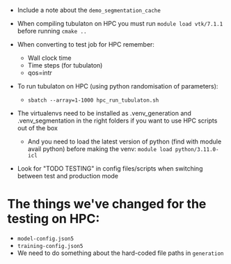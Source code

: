 * Include a note about the `demo_segmentation_cache`


* When compiling tubulaton on HPC you must run
`module load vtk/7.1.1`
before running `cmake ..`

* When converting to test job for HPC remember:
	* Wall clock time
	* Time steps (for tubulaton)
	* qos=intr

* To run tubulaton on HPC (using python randomisation of parameters):
	* `sbatch --array=1-1000 hpc_run_tubulaton.sh` 

* The virtualenvs need to be installed as .venv_generation and .venv_segmentation in the right folders if you want to use HPC scripts out of the box
	* And you need to load the latest version of python (find with module avail python) before making the venv: `module load python/3.11.0-icl` 

* Look for "TODO TESTING" in config files/scripts when switching between test and production mode
	
# The things we've changed for the testing on HPC:
* `model-config.json5`
* `training-config.json5`
* We need to do something about the hard-coded file paths in `generation`